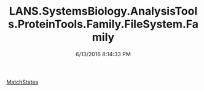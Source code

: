 ﻿---
title: LANS.SystemsBiology.AnalysisTools.ProteinTools.Family.FileSystem.Family
date: 6/13/2016 8:14:33 PM
---

[MatchStates](T-LANS.SystemsBiology.AnalysisTools.ProteinTools.Family.FileSystem.Family.MatchStates.html)
